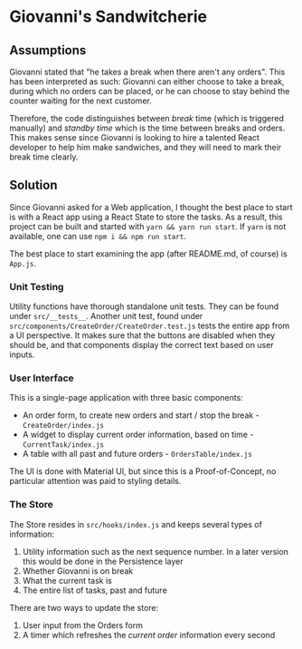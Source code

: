 # Giovanni's Sandwitcherie

## Assumptions

Giovanni stated that "he takes a break when there aren't any orders". This has
been interpreted as such: Giovanni can either choose to take a break, during which
no orders can be placed, or he can choose to stay behind the counter waiting
for the next customer. 

Therefore, the code distinguishes between _break_ time (which is triggered 
manually) and _standby time_ which is the time between breaks and orders. This 
makes sense since Giovanni is looking to hire a talented React developer to help
him make sandwiches, and they will need to mark their break time clearly.


## Solution

Since Giovanni asked for a Web application, I thought the best place to start
is with a React app using a React State to store the tasks. As a result, this
project can be built and started with `yarn && yarn run start`. If `yarn` is
not available, one can use `npm i && npm run start`.

The best place to start examining the app (after README.md, of course) is `App.js`.


### Unit Testing

Utility functions have thorough standalone unit tests. They can be found under
`src/__tests__`. Another unit test, found under `src/components/CreateOrder/CreateOrder.test.js`
tests the entire app from a UI perspective. It makes sure that the buttons are
disabled when they should be, and that components display the correct text based
on user inputs.

### User Interface

This is a single-page application with three basic components:

* An order form, to create new orders and start / stop the break - `CreateOrder/index.js`
* A widget to display current order information, based on time - `CurrentTask/index.js`
* A table with all past and future orders - `OrdersTable/index.js`

The UI is done with Material UI, but since this is a Proof-of-Concept, no 
particular attention was paid to styling details.

### The Store

The Store resides in `src/hooks/index.js` and keeps several types of information:

1. Utility information such as the next sequence number. In a later version this
    would be done in the Persistence layer
1. Whether Giovanni is on break
1. What the current task is
1. The entire list of tasks, past and future

There are two ways to update the store:

1. User input from the Orders form
1. A timer which refreshes the _current order_ information every second
